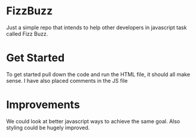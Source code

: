# FizzBuzz
Just a simple repo that intends to help other developers in javascript task called Fizz Buzz.

# Get Started
To get started pull down the code and run the HTML file, it should all make sense. I have also placed comments in the JS file

# Improvements
We could look at better javascript ways to achieve the same goal. Also styling could be hugely improved. 